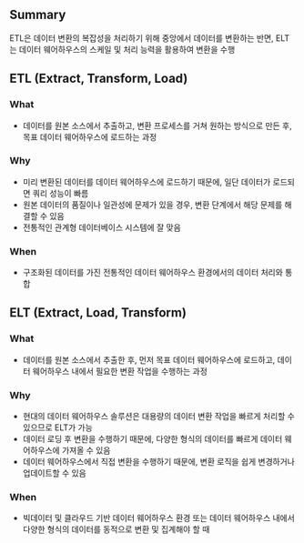
## Summary
ETL은 데이터 변환의 복잡성을 처리하기 위해 중앙에서 데이터를 변환하는 반면, ELT는 데이터 웨어하우스의 스케일 및 처리 능력을 활용하여 변환을 수행

## ETL (Extract, Transform, Load)

### What
- 데이터를 원본 소스에서 추출하고, 변환 프로세스를 거쳐 원하는 방식으로 만든 후, 목표 데이터 웨어하우스에 로드하는 과정

### Why
- 미리 변환된 데이터를 데이터 웨어하우스에 로드하기 때문에, 일단 데이터가 로드되면 쿼리 성능이 빠름
- 원본 데이터의 품질이나 일관성에 문제가 있을 경우, 변환 단계에서 해당 문제를 해결할 수 있음
- 전통적인 관계형 데이터베이스 시스템에 잘 맞음

### When
- 구조화된 데이터를 가진 전통적인 데이터 웨어하우스 환경에서의 데이터 처리와 통합

## ELT (Extract, Load, Transform)

### What
- 데이터를 원본 소스에서 추출한 후, 먼저 목표 데이터 웨어하우스에 로드하고, 데이터 웨어하우스 내에서 필요한 변환 작업을 수행하는 과정

### Why
- 현대의 데이터 웨어하우스 솔루션은 대용량의 데이터 변환 작업을 빠르게 처리할 수 있으므로 ELT가 가능
- 데이터 로딩 후 변환을 수행하기 때문에, 다양한 형식의 데이터를 빠르게 데이터 웨어하우스에 가져올 수 있음
- 데이터 웨어하우스에서 직접 변환을 수행하기 때문에, 변환 로직을 쉽게 변경하거나 업데이트할 수 있음

### When
- 빅데이터 및 클라우드 기반 데이터 웨어하우스 환경 또는 데이터 웨어하우스 내에서 다양한 형식의 데이터를 동적으로 변환 및 집계해야 할 때